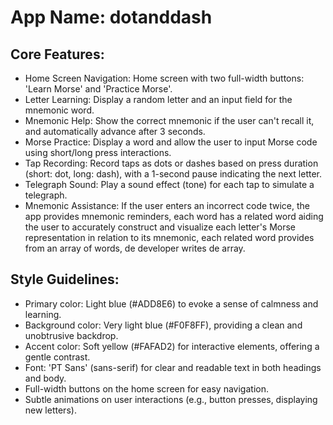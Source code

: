 # **App Name**: dotanddash

## Core Features:

- Home Screen Navigation: Home screen with two full-width buttons: 'Learn Morse' and 'Practice Morse'.
- Letter Learning: Display a random letter and an input field for the mnemonic word.
- Mnemonic Help: Show the correct mnemonic if the user can't recall it, and automatically advance after 3 seconds.
- Morse Practice: Display a word and allow the user to input Morse code using short/long press interactions.
- Tap Recording: Record taps as dots or dashes based on press duration (short: dot, long: dash), with a 1-second pause indicating the next letter.
- Telegraph Sound: Play a sound effect (tone) for each tap to simulate a telegraph.
- Mnemonic Assistance: If the user enters an incorrect code twice, the app provides mnemonic reminders, each word has a related word  aiding the user to accurately construct and visualize each letter's Morse representation in relation to its mnemonic, each related word provides from an array of words, de developer writes de array.

## Style Guidelines:

- Primary color: Light blue (#ADD8E6) to evoke a sense of calmness and learning.
- Background color: Very light blue (#F0F8FF), providing a clean and unobtrusive backdrop.
- Accent color: Soft yellow (#FAFAD2) for interactive elements, offering a gentle contrast.
- Font: 'PT Sans' (sans-serif) for clear and readable text in both headings and body.
- Full-width buttons on the home screen for easy navigation.
- Subtle animations on user interactions (e.g., button presses, displaying new letters).